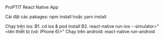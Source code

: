 ProPTIT React Native App

Cài đặt các pakages:
  npm install hoặc yarn install
  
Chạy trên ios:
  B1. cd ios & pod install
  B2. react-native run-ios --simulator="<tên thiết bị (vd: iPhone 6)>"
Chạy trên android: 
  react-native run-android
 

